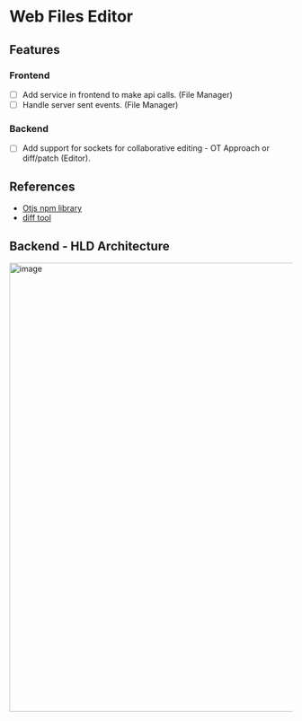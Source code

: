 # Web Files Editor
## Features
### Frontend
- [ ] Add service in frontend to make api calls. (File Manager)
- [ ] Handle server sent events. (File Manager)
### Backend
- [ ] Add support for sockets for collaborative editing - OT Approach or diff/patch (Editor).

## References
- [Otjs npm library](https://github.com/otjs/ot/blob/master/lib/transform.js#L3)
- [diff tool](https://youtu.be/3s1kselxQmQ?si=Y80Cs-9yaETahppQ)

## Backend - HLD Architecture 
<img width="1775" height="800" alt="image" src="https://github.com/user-attachments/assets/2bd353fe-de02-4ef6-baae-a2026733d908" />
